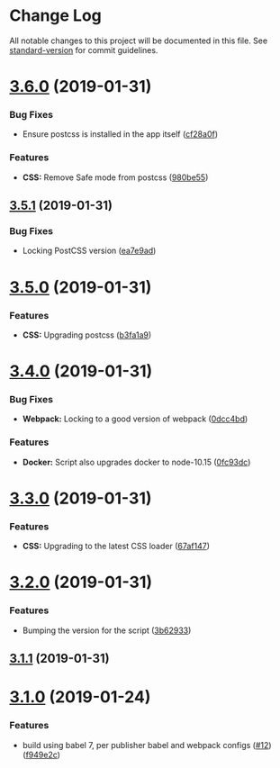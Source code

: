 # Change Log

All notable changes to this project will be documented in this file. See [standard-version](https://github.com/conventional-changelog/standard-version) for commit guidelines.

<a name="3.6.0"></a>
# [3.6.0](https://github.com/quintype/quintype-node-build/compare/v3.5.1...v3.6.0) (2019-01-31)


### Bug Fixes

* Ensure postcss is installed in the app itself ([cf28a0f](https://github.com/quintype/quintype-node-build/commit/cf28a0f))


### Features

* **CSS:** Remove Safe mode from postcss ([980be55](https://github.com/quintype/quintype-node-build/commit/980be55))



<a name="3.5.1"></a>
## [3.5.1](https://github.com/quintype/quintype-node-build/compare/v3.5.0...v3.5.1) (2019-01-31)


### Bug Fixes

* Locking PostCSS version ([ea7e9ad](https://github.com/quintype/quintype-node-build/commit/ea7e9ad))



<a name="3.5.0"></a>
# [3.5.0](https://github.com/quintype/quintype-node-build/compare/v3.4.0...v3.5.0) (2019-01-31)


### Features

* **CSS:** Upgrading postcss ([b3fa1a9](https://github.com/quintype/quintype-node-build/commit/b3fa1a9))



<a name="3.4.0"></a>
# [3.4.0](https://github.com/quintype/quintype-node-build/compare/v3.3.0...v3.4.0) (2019-01-31)


### Bug Fixes

* **Webpack:** Locking to a good version of webpack ([0dcc4bd](https://github.com/quintype/quintype-node-build/commit/0dcc4bd))


### Features

* **Docker:** Script also upgrades docker to node-10.15 ([0fc93dc](https://github.com/quintype/quintype-node-build/commit/0fc93dc))



<a name="3.3.0"></a>
# [3.3.0](https://github.com/quintype/quintype-node-build/compare/v3.2.0...v3.3.0) (2019-01-31)


### Features

* **CSS:** Upgrading to the latest CSS loader ([67af147](https://github.com/quintype/quintype-node-build/commit/67af147))



<a name="3.2.0"></a>
# [3.2.0](https://github.com/quintype/quintype-node-build/compare/v3.1.1...v3.2.0) (2019-01-31)


### Features

* Bumping the version for the script ([3b62933](https://github.com/quintype/quintype-node-build/commit/3b62933))



<a name="3.1.1"></a>
## [3.1.1](https://github.com/quintype/quintype-node-build/compare/v3.1.0...v3.1.1) (2019-01-31)



<a name="3.1.0"></a>
# [3.1.0](https://github.com/quintype/quintype-node-build/compare/v2.9.0...v3.1.0) (2019-01-24)


### Features

* build using babel 7, per publisher babel and webpack configs ([#12](https://github.com/quintype/quintype-node-build/issues/12)) ([f949e2c](https://github.com/quintype/quintype-node-build/commit/f949e2c))
